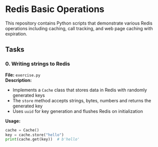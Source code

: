 # Redis Basic Operations

This repository contains Python scripts that demonstrate various Redis operations including caching, call tracking, and web page caching with expiration.

## Tasks

### 0. Writing strings to Redis
**File:** `exercise.py`  
**Description:**  
- Implements a `Cache` class that stores data in Redis with randomly generated keys
- The `store` method accepts strings, bytes, numbers and returns the generated key
- Uses `uuid` for key generation and flushes Redis on initialization

**Usage:**
```python
cache = Cache()
key = cache.store("hello")
print(cache.get(key))  # b'hello'